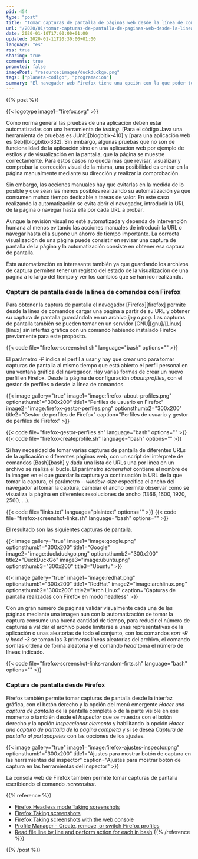 ```yaml
---
pid: 454
type: "post"
title: "Tomar capturas de pantalla de páginas web desde la línea de comandos o desde la interfaz gráfica con Firefox"
url: "/2020/01/tomar-capturas-de-pantalla-de-paginas-web-desde-la-linea-de-comandos-o-desde-la-interfaz-grafica-con-firefox/"
date: 2020-01-10T17:00:00+01:00
updated: 2020-01-11T20:30:00+01:00
language: "es"
rss: true
sharing: true
comments: true
promoted: false
imagePost: "resource:images/duckduckgo.png"
tags: ["planeta-codigo", "programacion"]
summary: "El navegador web Firefox tiene una opción con la que poder tomar una captura de pantalla de una página web desde la línea de comandos, que es útil como parte de un proceso automatizado. Firefox también permite tomar capturas de pantalla de una página web desde su interfaz gráfica o desde la consola web."
---
```


{{% post %}}

{{< logotype image1="firefox.svg" >}}

Como norma general las pruebas de una aplicación deben estar automatizadas con una herramienta de _testing_. [Para el código Java una herramienta de pruebas es JUnit][blogbitix-410] y [para una aplicación web es Geb][blogbitix-332]. Sin embargo, algunas pruebas que no son de funcionalidad de la aplicación sino en una aplicación web por ejemplo de estilos y de visualización en la pantalla, que la página se muestre correctamente. Para estos casos no queda más que revisar, visualizar y comprobar la corrección visual de la misma, una posibilidad es entrar en la página manualmente mediante su dirección y realizar la comprobación.

Sin embargo, las acciones manuales hay que evitarlas en la medida de lo posible y que sean las menos posibles realizando su automatización ya que consumen muhco tiempo dedicable a tareas de valor. En este caso realizando la automatización se evita abrir el navegador, introducir la URL de la página o navegar hasta ella por cada URL a probar.

Aunque la revisión visual no esté automatizada y dependa de intervención humana al menos evitando las acciones manuales de introducir la URL o navegar hasta ella supone un ahorro de tiempo importante. La correcta visualización de una página puede consistir en revisar una captura de pantalla de la página y la automatización consiste en obtener esa captura de pantalla.

Esta automatización es interesante también ya que guardando los archivos de captura permiten tener un registro del estado de la visualización de una página a lo largo del tiempo y ver los cambios que se han ido realizando.

### Captura de pantalla desde la linea de comandos con Firefox

Para obtener la captura de pantalla el navegador [Firefox][firefox] permite desde la línea de comandos cargar una página a partir de su URL y obtener su captura de pantalla guardándola en un archivo _jpg_ o _png_. Las capturas de pantalla también se pueden tomar en un servidor [GNU][gnu]/[Linux][linux] sin interfaz gráfica con un comando habiendo instalado Firefox previamente para este propósito.

{{< code file="firefox-screenshot.sh" language="bash" options="" >}}

El parámetro _-P_ indica el perfil a usar y hay que crear uno para tomar capturas de pantalla al mismo tiempo que está abierto el perfil personal en una ventana gráfica del navegador. Hay varias formas de crear un nuevo perfil en Firefox. Desde la página de configuración _about:profiles_, con el gestor de perfiles o desde la línea de comandos.

{{< image
    gallery="true"
    image1="image:firefox-about-profiles.png" optionsthumb1="300x200" title1="Perfiles de usuario en Firefox"
    image2="image:firefox-gestor-perfiles.png" optionsthumb2="300x200" title2="Gestor de perfiles de Firefox"
    caption="Perfiles de usuario y gestor de perfiles de Firefox" >}}

{{< code file="firefox-gestor-perfiles.sh" language="bash" options="" >}}
{{< code file="firefox-createprofile.sh" language="bash" options="" >}}

Si hay necesidad de tomar varias capturas de pantalla de diferentes URLs de la aplicación o diferentes páginas web, con un script del intérprete de comandos [Bash][bash] y dada una lista de URLs una por línea en un archivo se realiza el bucle. El parámetro _screenshot_ contiene el nombre de la imagen en el que guardar la captura y a continuación la URL de la que tomar la captura, el parámetro _\-\-window-size_ especifica el ancho del navegador al tomar la captura, cambiar el ancho permite observar como se visualiza la página en diferentes resoluciones de ancho (1366, 1600, 1920, 2560, ...).

{{< code file="links.txt" language="plaintext" options="" >}}
{{< code file="firefox-screenshot-links.sh" language="bash" options="" >}}

El resultado son las siguientes capturas de pantalla.

{{< image
    gallery="true"
    image1="image:google.png" optionsthumb1="300x200" title1="Google"
    image2="image:duckduckgo.png" optionsthumb2="300x200" title2="DuckDuckGo"
    image3="image:ubuntu.png" optionsthumb3="300x200" title3="Ubuntu" >}}

{{< image
    gallery="true"
    image1="image:redhat.png" optionsthumb1="300x200" title1="RedHat"
    image2="image:archlinux.png" optionsthumb2="300x200" title2="Arch Linux"
    caption="Capturas de pantalla realizadas con Firefox en modo headless" >}}

Con un gran número de páginas validar visualmente cada una de las páginas mediante una imagen aun con la automatización de tomar la captura consume una buena cantidad de tiempo, para reducir el número de capturas a validar el archivo puede limitarse a unas representativas de la aplicación o unas aleatorias de todo el conjunto, con los comandos _sort -R_ y _head -3_ se toman las 3 primeras líneas aleatorias del archivo, el comando _sort_ las ordena de forma aleatoria y el comando _head_ toma el número de líneas indicado.

{{< code file="firefox-screenshot-links-random-firts.sh" language="bash" options="" >}}

### Captura de pantalla desde Firefox

Firefox también permite tomar capturas de pantalla desde la interfaz gráfica, con el botón derecho y la opción del menú emergente _Hacer una captura de pantalla_ de la pantalla completa o de la parte visible en ese momento o también desde el _Inspector_ que se muestra con el botón derecho y la opción _Inspeccionar elemento_ y habilitando la opción _Hacer una captura de pantalla de la página completa_ y si se desea _Captura de pantalla al portapapeles_ con las opciones de los ajustes.

{{< image
    gallery="true"
    image1="image:firefox-ajustes-inspector.png" optionsthumb1="300x200" title1="Ajustes para mostrar botón de captura en las herramientas del inspector"
    caption="Ajustes para mostrar botón de captura en las herramientas del inspector" >}}

La consola web de Firefox también permite tomar capturas de pantalla escribiendo el comando _:screenshot_.

{{% reference %}}
* [Firefox Headless mode Taking screenshots](https://developer.mozilla.org/en-US/docs/Mozilla/Firefox/Headless_mode#Taking_screenshots)
* [Firefox Taking screenshots](https://developer.mozilla.org/en-US/docs/Tools/Taking_screenshots)
* [Firefox Taking screenshots with the web console](https://developer.mozilla.org/en-US/docs/Tools/Taking_screenshots#Taking_screenshots_with_the_web_console)
* [Profile Manager - Create, remove, or switch Firefox profiles](https://support.mozilla.org/en-US/kb/profile-manager-create-remove-switch-firefox-profiles?redirectlocale=en-US&redirectslug=profile-manager-create-and-remove-firefox-profiles)
* [Read file line by line and perform action for each in bash](https://stackoverflow.com/questions/15396190/read-file-line-by-line-and-perform-action-for-each-in-bash)
{{% /reference %}}

{{% /post %}}
